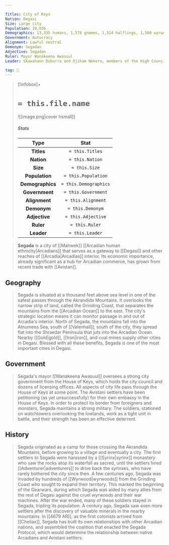 ```yaml
---

Titles: City of Keys
Nation: Degasi
Size: Large city
Population: 19,036
Demographics: 13,335 humans, 1,578 gnomes, 1,514 halflings, 1,500 wyrwoods, 681 skinwalkers, 228 others
Government: Autocracy
Alignment: Lawful neutral
Demonym: Segadan
Adjective: Segadan
Ruler: Mayor Wanakeena Awasuul
Leader: Skawahann Duburra and Ojiham Nekero, members of the High Council; Peacekeeper Captain Tekawenda Ulash

tag: 🌃
---
```


> [!infobox]+
> #  `= this.file.name`
> ![[image.png|cover hsmall]]
> ##### Stats
> Type | Stat |
> :---:|:---:|
> **Titles** | `= this.Titles` |
> **Nation** | `= this.Nation` |
> **Size** | `= this.Size` |
> **Population** | `= this.Population` |
> **Demographics** | `= this.Demographics` |
> **Government** | `= this.Government` |
> **Alignment** | `= this.Alignment` |
> **Demonym** | `= this.Demonym` |
> **Adjective** | `= this.Adjective` |
> **Ruler** | `= this.Ruler` |
> **Leader** | `= this.Leader` |



> **Segada** is a city of [[Mahwek]] [[Arcadian human ethnicity|Arcadians]] that serves as a gateway to [[Degasi]] and other reaches of [[Arcadia|Arcadias]] interior. Its economic importance, already significant as a hub for Arcadian commerce, has grown from recent trade with [[Avistan]].



## Geography

> Segada is situated at a thousand feet above sea level in one of the safest passes through the Akrandida Mountains. It overlooks the narrow strip of land, called the Grinding Coast, that separates the mountains from the [[Arcadian Ocean]] to the east. The city's strategic location means it can monitor passage in and out of Arcadia's interior. North of Segada, the mountains fall into the Atnumees Sea, south of [[Valenhall]]; south of the city, they spread flat into the Shraedar Peninsula that juts into the Arcadian Ocean. Nearby [[Gold|gold]], [[Iron|iron]], and coal mines supply other cities in Degasi. Blessed with all these benefits, Segada is one of the most important cities in Degasi.


## Government

> Segada's mayor [[Wanakeena Awasuul]] oversees a strong city government from the House of Keys, which holds the city council and dozens of licensing offices. All aspects of city life pass through the House of Keys at some point. The Avistani settlers have been petitioning (as yet unsuccessfully) for their own embassy in the House of Keys.
> In order to protect its border from foreigners and monsters, Segada maintains a strong military. The soldiers, stationed on watchtowers overlooking the lowlands, work as a tight unit in battle, and their strength has been an effective deterrent.


## History

> Segada originated as a camp for those crossing the Akrandida Mountains, before growing to a village and eventually a city. The first settlers to Segada were harassed by a [[Syrinx|syrinx]] monastery who saw the rocks atop its waterfall as sacred, until the settlers hired [[Adventurer|adventurers]] to drive back the syrinxes, who have rarely bothered the city since then.
> A few centuries ago, Segada was invaded by hundreds of [[Wyrwood|wyrwoods]] from the Grinding Coast who sought to expand their territory. This marked the beginning of the Gearwars, during which Segada was aided by many allies from the rest of Degasi against the cruel wyrwoods and their war machines. After the war ended, many of these soldiers stayed in Segada, tripling its population. A century ago, Segada saw even more settlers after the discovery of valuable minerals in the nearby mountains.
> In [[4679 AR]], as the first colonists arrived from [[Cheliax]], Segada has built its own relationships with other Arcadian nations, and assembled the coalition that enacted the Segada Protocol, which would determine the relationship between native Arcadians and Avistani settlers.







